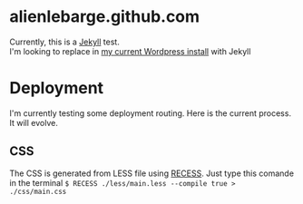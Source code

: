 alienlebarge.github.com
=======================

Currently, this is a [Jekyll](http://jekyllrb.com/) test.  
I'm looking to replace in [my current Wordpress install](http://www.alienlebarge.ch/) with Jekyll

# Deployment

I'm currently testing some deployment routing. Here is the current process. It will evolve.

## CSS

The CSS is generated from LESS file using [RECESS](https://github.com/twitter/recess).
Just type this comande in the terminal `$ RECESS ./less/main.less --compile true > ./css/main.css`
